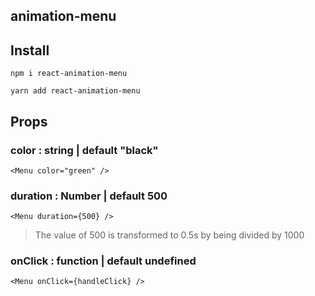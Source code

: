 ## animation-menu

## Install
` npm i react-animation-menu `

` yarn add react-animation-menu `

## Props

### color : string | default "black"
` <Menu color="green" /> `

### duration : Number | default 500
` <Menu duration={500} /> `
> The value of 500 is transformed to 0.5s by being divided by 1000 

### onClick : function | default undefined
` <Menu onClick={handleClick} /> `
